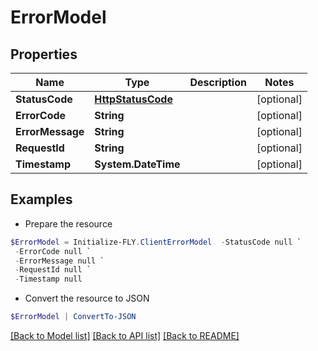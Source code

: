 # ErrorModel
## Properties

Name | Type | Description | Notes
------------ | ------------- | ------------- | -------------
**StatusCode** | [**HttpStatusCode**](HttpStatusCode.md) |  | [optional] 
**ErrorCode** | **String** |  | [optional] 
**ErrorMessage** | **String** |  | [optional] 
**RequestId** | **String** |  | [optional] 
**Timestamp** | **System.DateTime** |  | [optional] 

## Examples

- Prepare the resource
```powershell
$ErrorModel = Initialize-FLY.ClientErrorModel  -StatusCode null `
 -ErrorCode null `
 -ErrorMessage null `
 -RequestId null `
 -Timestamp null
```

- Convert the resource to JSON
```powershell
$ErrorModel | ConvertTo-JSON
```

[[Back to Model list]](../README.md#documentation-for-models) [[Back to API list]](../README.md#documentation-for-api-endpoints) [[Back to README]](../README.md)

